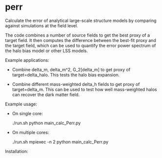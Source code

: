 # perr
Calculate the error of analytical large-scale structure models by comparing against simulations at the field level.


The code combines a number of source fields to get the best proxy of a target field. It then computes the difference between the best-fit proxy and the target field, which can be used to quantify the error power spectrum of the halo bias model or other LSS models. 

Example applications:

- Combine delta_m, delta_m^2, G_2[delta_m] to get proxy of target=delta_halo. This tests the halo bias expansion.

- Combine different mass-weighted delta_h fields to get proxy of target=delta_m. This can be used to test how well mass-weighted halos can recover the dark matter field.


Example usage:

- On single core:

  ./run.sh python main_calc_Perr.py

- On multiple cores:

  ./run.sh mpiexec -n 2 python main_calc_Perr.py


 Installation:

